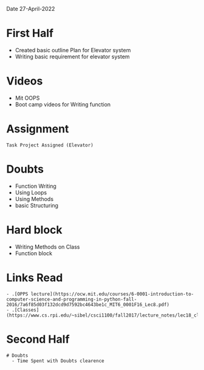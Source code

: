Date 27-April-2022
# First Half

  - Created basic outline Plan for Elevator system
  - Writing basic requirement for elevator system

# Videos
  - Mit OOPS
  - Boot camp videos for Writing function

# Assignment
	Task Project Assigned (Elevator)
    
# Doubts
  - Function Writing
  - Using Loops
  - Using Methods
  - basic Structuring

# Hard block 
  - Writing Methods on Class 
  - Function block 

# Links Read
    - .[OPPS lecture](https://ocw.mit.edu/courses/6-0001-introduction-to-computer-science-and-programming-in-python-fall-2016/7a6f85d03f132dcd9d7592bc4643be1c_MIT6_0001F16_Lec8.pdf)
    - .[Classes](https://www.cs.rpi.edu/~sibel/csci1100/fall2017/lecture_notes/lec18_classes1.html)

# Second Half

    # Doubts 
      - Time Spent with Doubts clearence

